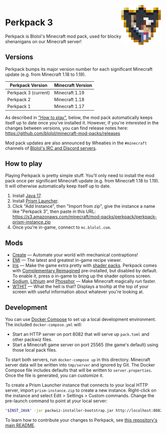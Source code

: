 <img src="images/perkpack-128.png" style="display: block; float: right">

# Perkpack 3

Perkpack is Blolol's Minecraft mod pack, used for blocky shenanigans on our Minecraft server!

## Versions

Perkpack bumps its major version number for each significant Minecraft update (e.g. from Minecraft 1.18 to 1.19).

| Perkpack Version     | Minecraft Version |
|----------------------|-------------------|
| Perkpack 3 (current) | Minecraft 1.19    |
| Perkpack 2           | Minecraft 1.18    |
| Perkpack 1           | Minecraft 1.17    |

As described in ["How to play"](#how-to-play), below, the mod pack automatically keeps itself up to date once you've installed it. However, if you're interested in the changes between versions, you can find release notes here: https://github.com/blolol/minecraft-mod-packs/releases

Mod pack updates are also announced by Wheaties in the `#minecraft` channels of [Blolol's IRC and Discord servers](https://blolol.com/chat).

## How to play

Playing Perkpack is pretty simple stuff. You'll only need to install the mod pack once per significant Minecraft update (e.g. from Minecraft 1.18 to 1.19). It will otherwise automatically keep itself up to date.

1. Install [Java 17](https://prismlauncher.org/wiki/getting-started/installing-java/).
1. Install [Prism Launcher](https://prismlauncher.org).
1. Click "Add Instance", then "Import from zip", give the instance a name like "Perkpack 3", then paste in this URL: https://s3.amazonaws.com/minecraft/mod-packs/perkpack/perkpack-prism-instance.zip
1. Once you're in-game, connect to `mc.blolol.com`.

## Mods

* [Create](https://modrinth.com/mod/create-fabric) — Automate your world with mechanical contraptions!
* [EMI](https://modrinth.com/mod/emi) — The latest and greatest in-game recipe viewer.
* [Iris](https://modrinth.com/mod/iris) — Make the game extra pretty with [shader packs](https://github.com/IrisShaders/Iris/blob/1.19.3/docs/supportedshaders.md). Perkpack comes with [Complementary Reimagined](https://www.complementary.dev/reimagined/) pre-installed, but disabled by default. To enable it, press <kbd>o</kbd> in-game to bring up the shader options screen.
* [Sodium](https://modrinth.com/mod/sodium), [Lithium](https://modrinth.com/mod/lithium) and [Phosphor](https://modrinth.com/mod/phosphor) — Make Minecraft magically run faster.
* [WTHIT](https://modrinth.com/mod/wthit) — What the hell is that? Displays a tooltip at the top of your screen with useful information about whatever you're looking at.

## Development

You can use [Docker Compose](https://docs.docker.com/compose/) to set up a local development environment. The included `docker-compose.yml` will:

* Start an HTTP server on port 8082 that will serve up `pack.toml` and other packwiz files.
* Start a Minecraft game server on port 25565 (the game's default) using those local pack files.

To start both servers, run `docker-compose up` in this directory. Minecraft server data will be written into `tmp/server` and ignored by Git. The Docker Compose file includes defaults that will be written to `server.properties`. Once the file is generated, you can customize it.

To create a Prism Launcher instance that connects to your local HTTP server, import `prism-instance.zip` to create a new instance. Right-click on the instance and select Edit > Settings > Custom commands. Change the pre-launch command to point at your local server:

```sh
"$INST_JAVA" -jar packwiz-installer-bootstrap.jar http://localhost:8082/pack.toml
```

To learn how to contribute your changes to Perkpack, see [this repository's main README](../../README.md).
